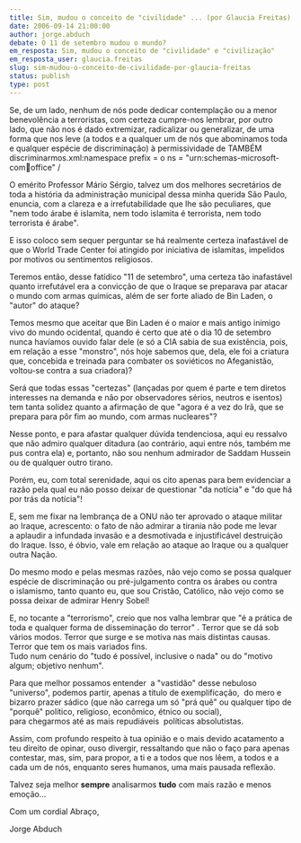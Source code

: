 ```yaml
---
title: Sim, mudou o conceito de "civilidade" ... (por Glaucia Freitas)
date: 2006-09-14 21:00:00
author: jorge.abduch
debate: O 11 de setembro mudou o mundo?
em_resposta: Sim, mudou o conceito de "civilidade" e "civilização"
em_resposta_user: glaucia.freitas
slug: sim-mudou-o-conceito-de-civilidade-por-glaucia-freitas
status: publish 
type: post
---
```


Se, de um lado, nenhum de nós pode dedicar contemplação ou a menor benevolência a terroristas, com certeza cumpre-nos lembrar, por outro lado, que não nos é dado extremizar, radicalizar ou generalizar, de uma forma que nos leve (a todos e a qualquer um de nós que abominamos toda e qualquer espécie de discriminação) à permissividade de TAMBÉM discriminarmos.xml:namespace prefix = o ns = "urn:schemas-microsoft-com:office:office" /


O emérito Professor Mário Sérgio, talvez um dos melhores secretários de toda a história da administração municipal dessa minha querida São Paulo, enuncia, com a clareza e a irrefutabilidade que lhe são peculiares, que "nem todo árabe é islamita, nem todo islamita é terrorista, nem todo terrorista é árabe".


E isso coloco sem sequer perguntar se há realmente certeza inafastável de que o World Trade Center foi atingido por iniciativa de islamitas, impelidos por motivos ou sentimentos religiosos.


Teremos então, desse fatídico "11 de setembro", uma certeza tão inafastável quanto irrefutável era a convicção de que o Iraque se preparava par atacar o mundo com armas químicas, além de ser forte aliado de Bin Laden, o "autor" do ataque?


Temos mesmo que aceitar que Bin Laden é o maior e mais antigo inimigo vivo do mundo ocidental, quando é certo que até o dia 10 de setembro nunca havíamos ouvido falar dele (e só a CIA sabia de sua existência, pois, em relação a esse "monstro", nós hoje sabemos que, dela, ele foi a criatura que, concebida e treinada para combater os soviéticos no Afeganistão, voltou-se contra a sua criadora)?


Será que todas essas "certezas" (lançadas por quem é parte e tem diretos interesses na demanda e não por observadores sérios, neutros e isentos) tem tanta solidez quanto a afirmação de que "agora é a vez do Irã, que se prepara para pôr fim ao mundo, com armas nucleares"? 


Nesse ponto, e para afastar qualquer dúvida tendenciosa, aqui eu ressalvo que não admiro qualquer ditadura (ao contrário, aqui entre nós, também me pus contra ela) e, portanto, não sou nenhum admirador de Saddam Hussein ou de qualquer outro tirano.


Porém, eu, com total serenidade, aqui os cito apenas para bem evidenciar a razão pela qual eu não posso deixar de questionar "da notícia" e "do que há por trás da notícia"!


E, sem me fixar na lembrança de a ONU não ter aprovado o ataque militar ao Iraque, acrescento: o fato de não admirar a tirania não pode me levar a aplaudir a infundada invasão e a desmotivada e injustificável destruição do Iraque. Isso, é óbvio, vale em relação ao ataque ao Iraque ou a qualquer outra Nação.


Do mesmo modo e pelas mesmas razões, não vejo como se possa qualquer espécie de discriminação ou pré-julgamento contra os árabes ou contra o islamismo, tanto quanto eu, que sou Cristão, Católico, não vejo como se possa deixar de admirar Henry Sobel!


E, no tocante a "terrorismo", creio que nos valha lembrar que "é a prática de toda e qualquer forma de disseminação do terror" . Terror que se dá sob vários modos. Terror que surge e se motiva nas mais distintas causas. Terror que tem os mais variados fins.  
Tudo num cenário do "tudo é possível, inclusive o nada" ou do "motivo algum; objetivo nenhum".


Para que melhor possamos entender  a "vastidão" desse nebuloso "universo", podemos partir, apenas a titulo de exemplificação,  do mero e bizarro prazer sádico (que não carrega um só "prá quê" ou qualquer tipo de "porquê" político, religioso, econômico, étnico ou social), para chegarmos até as mais repudiáveis  políticas absolutistas.


Assim, com profundo respeito à tua opinião e o mais devido acatamento a teu direito de opinar, ouso divergir, ressaltando que não o faço para apenas contestar, mas, sim, para propor, a ti e a todos que nos lêem, a todos e a cada um de nós, enquanto seres humanos, uma mais pausada reflexão.


Talvez seja melhor **sempre** analisarmos **tudo** com mais razão e menos emoção...


Com um cordial Abraço,


Jorge Abduch 


